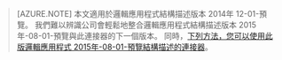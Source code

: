 > [AZURE.NOTE] 本文適用於邏輯應用程式結構描述版本 2014年 12-01-預覽。 我們難以辨識公司會輕鬆地整合邏輯應用程式結構描述版本 2015年-08-01-預覽與此連接器的下一個版本。 同時，[下列方法，您可以使用此版邏輯應用程式 2015年-08-01-預覽結構描述的連接器](https://blogs.msdn.microsoft.com/logicapps/2016/02/25/accessing-v1-apis-and-biztalk-apis-from-logic-apps/)。 